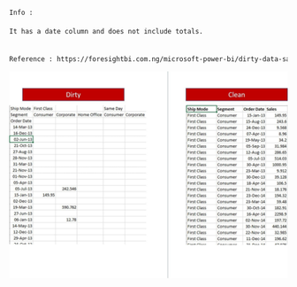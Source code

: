 ```markdown

Info :

It has a date column and does not include totals.


Reference : https://foresightbi.com.ng/microsoft-power-bi/dirty-data-samples-to-practice-on/
```


![alt text](2.jpg)